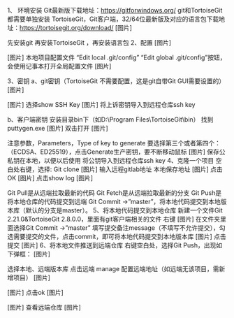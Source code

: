 1、 环境安装
Git最新版下载地址：https://gitforwindows.org/
git和TortoiseGit都需要单独安装
TortoiseGit，Git客户端，32/64位最新版及对应的语言包下载地址：https://tortoisegit.org/download/
[图片]

先安装git 再安装TortoiseGit ，再安装语言包
2、配置
[图片]

[图片]
本地项目配置文件 “Edit local .git/config” 
“Edit global .git/config”按钮，会使用记事本打开全局配置文件
[图片]

3、密钥
a、git密钥（TortoiseGit 不需要配置，这是git自带Git GUI需要设置的）
[图片]

[图片]
选择show SSH Key
[图片]
将上诉密钥导入到远程仓库ssh key


b、客户端密钥
安装目录bin下（如D:\Program Files\TortoiseGit\bin） 找到 puttygen.exe
[图片]
双击打开
[图片]

注意参数，Parameters，Type of key to generate 
要选择第三个或者第四个：（ECDSA、ED25519），点击Generate生产密钥，要不断移动鼠标
[图片]
保存公私钥在本地，以便以后使用
将公钥导入到远程仓库ssh key
4、克隆一个项目
空白处右键，选择: Git clone
[图片]
输入远程gitlab地址
本地保存地址
[图片]
点击OK
[图片]
点击show log
[图片]


Git Pull是从远端拉取最新的代码
Git Fetch是从远端拉取最新的分支
Git Push是将本地仓库的代码提交到远端
Git Commit ->”master”，将本地代码提交到本地版本库（默认的分支是master）。
5、将本地代码提交到本地仓库
新建一个文件Git 2.21.0&TortoiseGit 2.8.0.0，里面有git客户端相关的文件
右键
[图片]
在文件夹里面选择Git Commit ->”master”
填写提交备注message（不填写不允许提交），勾选需要提交的文件，点击commit，即可将本地代码提交到本地版本库
[图片]
点击提交
[图片]
6、将本地文件推送到远端仓库
右键空白处，选择Git Push，出现如下弹框：
[图片]

选择本地、远端版本库
点击远端 manage 配置远端地址（如远端无该项目，需新增项目）
[图片]

[图片]
点击ok
[图片]

[图片]
查看远端仓库
[图片]
